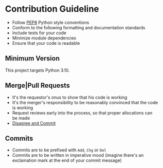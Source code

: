 # Contribution Guideline

<!-- * Use proper Python 3 Syntax -->
* Follow [PEP8](https://www.python.org/dev/peps/pep-0008/) Python style conventions
* Conform to the following formatting and documentation standards 
* Include tests for your code
* Minimize module dependencies
* Ensure that your code is readable

## Minimum Version

This project targets Python 3.10.

## Merge|Pull Requests

* It's the requestor's onus to show that his code is working
* It's the merger's responsibility to be reasonably convinced that the code is working
* Request reviews early into the process, so that proper allocations can be made
* [Disagree and Commit](https://en.wikipedia.org/wiki/Disagree_and_commit)

## Commits

* Commits are to be prefixed with `Add`, `Chg` or `Del`
* Commits are to be written in imperative mood (imagine there's an exclamation mark at
  the end of your commit message)